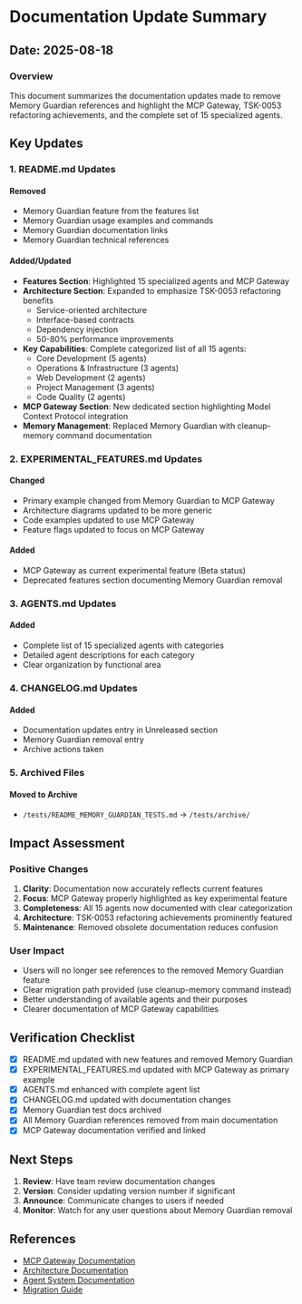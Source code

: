 # Documentation Update Summary

## Date: 2025-08-18

### Overview
This document summarizes the documentation updates made to remove Memory Guardian references and highlight the MCP Gateway, TSK-0053 refactoring achievements, and the complete set of 15 specialized agents.

## Key Updates

### 1. README.md Updates

#### Removed
- Memory Guardian feature from the features list
- Memory Guardian usage examples and commands
- Memory Guardian documentation links
- Memory Guardian technical references

#### Added/Updated
- **Features Section**: Highlighted 15 specialized agents and MCP Gateway
- **Architecture Section**: Expanded to emphasize TSK-0053 refactoring benefits
  - Service-oriented architecture
  - Interface-based contracts
  - Dependency injection
  - 50-80% performance improvements
- **Key Capabilities**: Complete categorized list of all 15 agents:
  - Core Development (5 agents)
  - Operations & Infrastructure (3 agents)
  - Web Development (2 agents)
  - Project Management (3 agents)
  - Code Quality (2 agents)
- **MCP Gateway Section**: New dedicated section highlighting Model Context Protocol integration
- **Memory Management**: Replaced Memory Guardian with cleanup-memory command documentation

### 2. EXPERIMENTAL_FEATURES.md Updates

#### Changed
- Primary example changed from Memory Guardian to MCP Gateway
- Architecture diagrams updated to be more generic
- Code examples updated to use MCP Gateway
- Feature flags updated to focus on MCP Gateway

#### Added
- MCP Gateway as current experimental feature (Beta status)
- Deprecated features section documenting Memory Guardian removal

### 3. AGENTS.md Updates

#### Added
- Complete list of 15 specialized agents with categories
- Detailed agent descriptions for each category
- Clear organization by functional area

### 4. CHANGELOG.md Updates

#### Added
- Documentation updates entry in Unreleased section
- Memory Guardian removal entry
- Archive actions taken

### 5. Archived Files

#### Moved to Archive
- `/tests/README_MEMORY_GUARDIAN_TESTS.md` → `/tests/archive/`

## Impact Assessment

### Positive Changes
1. **Clarity**: Documentation now accurately reflects current features
2. **Focus**: MCP Gateway properly highlighted as key experimental feature
3. **Completeness**: All 15 agents now documented with clear categorization
4. **Architecture**: TSK-0053 refactoring achievements prominently featured
5. **Maintenance**: Removed obsolete documentation reduces confusion

### User Impact
- Users will no longer see references to the removed Memory Guardian feature
- Clear migration path provided (use cleanup-memory command instead)
- Better understanding of available agents and their purposes
- Clearer documentation of MCP Gateway capabilities

## Verification Checklist

- [x] README.md updated with new features and removed Memory Guardian
- [x] EXPERIMENTAL_FEATURES.md updated with MCP Gateway as primary example
- [x] AGENTS.md enhanced with complete agent list
- [x] CHANGELOG.md updated with documentation changes
- [x] Memory Guardian test docs archived
- [x] All Memory Guardian references removed from main documentation
- [x] MCP Gateway documentation verified and linked

## Next Steps

1. **Review**: Have team review documentation changes
2. **Version**: Consider updating version number if significant
3. **Announce**: Communicate changes to users if needed
4. **Monitor**: Watch for any user questions about Memory Guardian removal

## References

- [MCP Gateway Documentation](developer/13-mcp-gateway/README.md)
- [Architecture Documentation](ARCHITECTURE.md)
- [Agent System Documentation](AGENTS.md)
- [Migration Guide](MIGRATION.md)